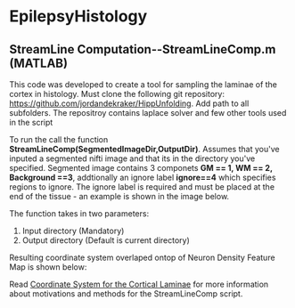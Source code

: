 # EpilepsyHistology

## StreamLine Computation--StreamLineComp.m (MATLAB)
This code was developed to create a tool for sampling the laminae of the cortex in histology. Must clone the following git repository: https://github.com/jordandekraker/HippUnfolding. Add path to all 
subfolders. The repositroy contains laplace solver and few other tools used in the script

To run the call the function **StreamLineComp(SegmentedImageDir,OutputDir)**.
Assumes that you've inputed a segmented nifti image and that its in the directory you've specified. Segmented image
contains 3 componets **GM == 1, WM == 2, Background ==3**, addtionally an ignore label **ignore==4** which specifies regions to 
ignore. The ignore label is required and must be placed at the end of the tissue - an example is shown in the image below. 

The function takes in two parameters:
  1) Input directory (Mandatory)
  2) Output directory (Default is current directory)  
  
Resulting coordinate system overlaped ontop of Neuron Density Feature Map is shown below:
  

Read [Coordinate System for the Cortical Laminae](https://github.com/hrejali/EpilepsyHistology/blob/master/AIP_PROJECT.pdf) for more information about motivations and methods for the StreamLineComp script. 
